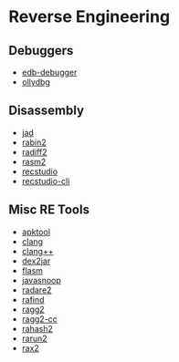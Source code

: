 # Reverse Engineering

Debuggers
---------------

* [edb-debugger](../tools/_template.md)
* [ollydbg](../tools/ollydbg.md)

Disassembly
---------------

* [jad](../tools/_template.md)
* [rabin2](../tools/_template.md)
* [radiff2](../tools/_template.md)
* [rasm2](../tools/_template.md)
* [recstudio](../tools/_template.md)
* [recstudio-cli](../tools/_template.md)

Misc RE Tools
---------------

* [apktool](../tools/_template.md)
* [clang](../tools/_template.md)
* [clang++](../tools/_template.md)
* [dex2jar](../tools/_template.md)
* [flasm](../tools/_template.md)
* [javasnoop](../tools/_template.md)
* [radare2](../tools/radare2.md)
* [rafind](../tools/_template.md)
* [ragg2](../tools/_template.md)
* [ragg2-cc](../tools/_template.md)
* [rahash2](../tools/rahash2.md)
* [rarun2](../tools/_template.md)
* [rax2](../tools/_template.md)



